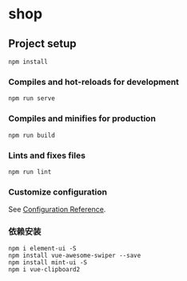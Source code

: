 # shop

## Project setup
```
npm install
```

### Compiles and hot-reloads for development
```
npm run serve
```

### Compiles and minifies for production
```
npm run build
```

### Lints and fixes files
```
npm run lint
```

### Customize configuration
See [Configuration Reference](https://cli.vuejs.org/config/).

### 依赖安装
```
npm i element-ui -S
npm install vue-awesome-swiper --save
npm install mint-ui -S
npm i vue-clipboard2
```


